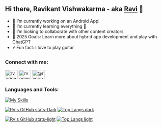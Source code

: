  

## Hi there, Ravikant Vishwakarma - aka [Ravi][website] 👋
- 🔭 I’m currently working on an Android App!
- 🌱 I’m currently learning everything 🤣
- 👯 I’m looking to collaborate with other content creators
- 🥅 2025 Goals: Learn more about hybrid app development and play with ChatGPT
- ⚡ Fun fact: I love to play guitar




<h3 align="left">Connect with me:</h3>
<p align="left">
<a href="https://twitter.com/rvorine" target="blank"><img align="center" src="https://raw.githubusercontent.com/rahuldkjain/github-profile-readme-generator/master/src/images/icons/Social/twitter.svg" alt="rvorine" height="30" width="40" /></a>
<a href="https://www.linkedin.com/in/rvorine/" target="blank"><img align="center" src="https://raw.githubusercontent.com/rahuldkjain/github-profile-readme-generator/master/src/images/icons/Social/linked-in-alt.svg" alt="rvorine" height="30" width="40" /></a>
<a href="https://www.youtube.com/@rvorine" target="blank"><img align="center" src="https://raw.githubusercontent.com/rahuldkjain/github-profile-readme-generator/master/src/images/icons/Social/youtube.svg" alt="@rvorine" height="30" width="40" /></a>
</p>

### Languages and Tools:

[![My Skills](https://skillicons.dev/icons?i=androidstudio,kotlin,ktor,swift,flutter,dart,java,nodejs,mongodb,firebase,arduino,html,js,git,github)](https://skillicons.dev)

[![Rv's GitHub stats-Dark](https://readme-stats-nine-alpha.vercel.app/api/?username=rvorine&show_icons=true&count-private=true&theme=dark#gh-dark-mode-only)](https://github.com/rvorine#gh-dark-mode-only) 
[![Top Langs dark](https://readme-stats-nine-alpha.vercel.app/api/top-langs/?username=rvorine&layout=compact&theme=dark#gh-dark-mode-only)](https://github.com/rvorine#gh-dark-mode-only)

[![Rv's GitHub stats-light](https://readme-stats-nine-alpha.vercel.app/api/?username=rvorine&show_icons=true&count-private=true&theme=light#gh-light-mode-only)](https://github.com/rvorine#gh-light-mode-only) 
[![Top Langs light](https://readme-stats-nine-alpha.vercel.app/api/top-langs/?username=rvorine&layout=compact&theme=light#gh-light-mode-only)](https://github.com/rvorine#gh-light-mode-only)



[website]: https://rv-portfolio.web.app/
[twitter]: https://twitter.com/rvorine
[instagram]: https://instagram.com/rvorine
[linkedin]: https://www.linkedin.com/in/rvorine/
